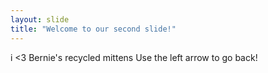 ```yaml
---
layout: slide
title: "Welcome to our second slide!"
---
```

i <3 Bernie's recycled mittens
Use the left arrow to go back!
